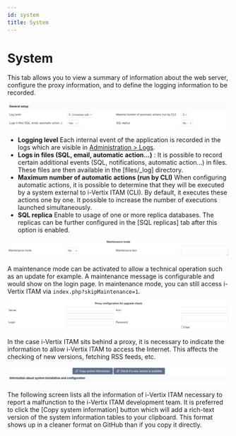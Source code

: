 ```yaml
---
id: system
title: System
---
```


# System

This tab allows you to view a summary of information about the web
server, configure the proxy information, and to define the logging
information to be recorded.

![image](../../../assets/modules/configuration/images/system_config.png)

- **Logging level** Each internal event of the application is recorded
  in the logs which are visible in [Administration \>   Logs](../../administration/logs.html).
- **Logs in files (SQL, email, automatic action...)** : It is possible
  to record certain additional events (SQL, notifications, automatic
  action...) in files. These files are then available in the
  [files/\_log] directory.
- **Maximum number of automatic actions (run by CLI)** When configuring
  automatic actions, it is possible to determine that they will be
  executed by a system external to i-Vertix ITAM (CLI). By default, it executes
  these actions one by one. It possible to increase the number of
  executions launched simultaneously.
- **SQL replica** Enable to usage of one or more replica databases. The
  replicas can be further configured in the [SQL replicas]
  tab after this option is enabled.

![image](../../../assets/modules/configuration/images/system_maintenance.png)

A maintenance mode can be activated to allow a technical operation such
as an update for example. A maintenance message is configurable and
would show on the login page. In maintenance mode, you can still access
i-Vertix ITAM via `index.php?skipMaintenance=1`.

![image](../../../assets/modules/configuration/images/system_proxy.png)

In the case i-Vertix ITAM sits behind a proxy, it is necessary to indicate the
information to allow i-Vertix ITAM to access the Internet. This affects the
checking of new versions, fetching RSS feeds, etc.

![image](../../../assets/modules/configuration/images/system_info.png)

The following screen lists all the information of i-Vertix ITAM necessary to
report a malfunction to the i-Vertix ITAM development team. It is preferred to
click the [Copy system information] button which will add a
rich-text version of the system information tables to your clipboard.
This format shows up in a cleaner format on GitHub than if you copy it
directly.
